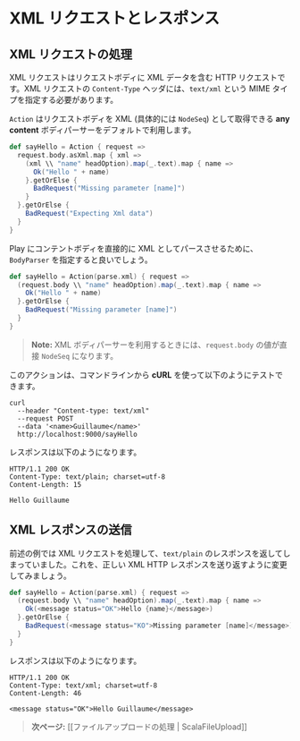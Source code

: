 <!-- translated -->
<!--
# Handling and serving XML requests
-->
# XML リクエストとレスポンス

<!--
## Handling an XML request
-->
## XML リクエストの処理

<!--
An XML request is an HTTP request using a valid XML payload as the request body. It must specify the `text/xml` MIME type in its `Content-Type` header.
-->
XML リクエストはリクエストボディに XML データを含む HTTP リクエストです。XML リクエストの `Content-Type` ヘッダには、`text/xml` という MIME タイプを指定する必要があります。

<!--
By default an `Action` uses a **any content** body parser, which lets you retrieve the body as XML (actually as a `NodeSeq`):
-->
`Action` はリクエストボディを XML (具体的には `NodeSeq`) として取得できる **any content** ボディパーサーをデフォルトで利用します。

```scala
def sayHello = Action { request =>
  request.body.asXml.map { xml =>
    (xml \\ "name" headOption).map(_.text).map { name =>
      Ok("Hello " + name)
    }.getOrElse {
      BadRequest("Missing parameter [name]")
    }
  }.getOrElse {
    BadRequest("Expecting Xml data")
  }
}
```

<!--
It’s way better (and simpler) to specify our own `BodyParser` to ask Play to parse the content body directly as XML:
-->
Play にコンテントボディを直接的に XML としてパースさせるために、`BodyParser` を指定すると良いでしょう。

```scala
def sayHello = Action(parse.xml) { request =>
  (request.body \\ "name" headOption).map(_.text).map { name =>
    Ok("Hello " + name)
  }.getOrElse {
    BadRequest("Missing parameter [name]")
  }
}
```

<!--
> **Note:** When using an XML body parser, the `request.body` value is directly a valid `NodeSeq`. 
-->
> **Note:** XML ボディパーサーを利用するときには、`request.body` の値が直接 `NodeSeq` になります。

<!--
You can test it with **cURL** from a command line:
-->
このアクションは、コマンドラインから **cURL** を使って以下のようにテストできます。

```
curl 
  --header "Content-type: text/xml" 
  --request POST 
  --data '<name>Guillaume</name>' 
  http://localhost:9000/sayHello
```

<!--
It replies with:
-->
レスポンスは以下のようになります。

```
HTTP/1.1 200 OK
Content-Type: text/plain; charset=utf-8
Content-Length: 15

Hello Guillaume
```

<!--
## Serving an XML response
-->
## XML レスポンスの送信

<!--
In our previous example we handle an XML request, but we reply with a `text/plain` response. Let’s change that to send back a valid XML HTTP response:
-->
前述の例では XML リクエストを処理して、`text/plain` のレスポンスを返してしまっていました。これを、正しい XML HTTP レスポンスを送り返すように変更してみましょう。

```scala
def sayHello = Action(parse.xml) { request =>
  (request.body \\ "name" headOption).map(_.text).map { name =>
    Ok(<message status="OK">Hello {name}</message>)
  }.getOrElse {
    BadRequest(<message status="KO">Missing parameter [name]</message>)
  }
}
```

<!--
Now it replies with:
-->
レスポンスは以下のようになります。

```
HTTP/1.1 200 OK
Content-Type: text/xml; charset=utf-8
Content-Length: 46

<message status="OK">Hello Guillaume</message>
```

<!--
> **Next:** [[Handling file upload | ScalaFileUpload]]
-->
> **次ページ:** [[ファイルアップロードの処理 | ScalaFileUpload]]